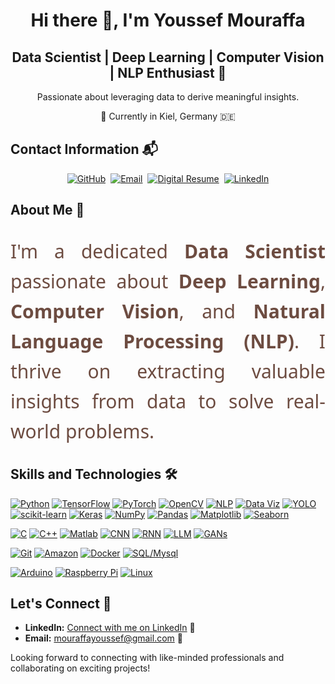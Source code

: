 <div align="center">
  <h1>Hi there 👋, I'm Youssef Mouraffa</h1>
</div>

<div align="center">
  <h2>Data Scientist | Deep Learning | Computer Vision | NLP Enthusiast 🚀</h2>
  <p>Passionate about leveraging data to derive meaningful insights.</p>
  <p>📍 Currently in Kiel, Germany 🇩🇪</p>
</div>

## Contact Information 📬

<div align="center">
  <a href="https://github.com/mouraffa"><img src="https://img.shields.io/badge/-GitHub-181717?style=for-the-badge&logo=github&logoColor=white&logoSize=30&labelColor=FF5722" alt="GitHub"></a>&nbsp;
  <a href="mailto:mouraffayoussef@gmail.com"><img src="https://img.shields.io/badge/-Email-D14836?style=for-the-badge&logo=gmail&logoColor=white&logoSize=30&labelColor=FFC107" alt="Email"></a>&nbsp;
  <a href="https://digital-resume-with-app-dny3seferew7bf6fmsens7.streamlit.app/"><img src="https://img.shields.io/badge/-Digital%20Resume-8E24AA?style=for-the-badge&logo=file&logoColor=white&logoSize=30&labelColor=4CAF50" alt="Digital Resume"></a>&nbsp;
  <a href="https://www.linkedin.com/in/youssef-mouraffa-316663201/"><img src="https://img.shields.io/badge/-LinkedIn-0A66C2?style=for-the-badge&logo=linkedin&logoColor=white&logoSize=30&labelColor=2196F3" alt="LinkedIn"></a>
</div>

## About Me 🌟

<div iv align="justify" style="font-size: 30px; line-height: 1.6; color: #6D4C41; font-family: 'Segoe UI', Tahoma, Geneva, Verdana, sans-serif;">

I'm a dedicated **Data Scientist** passionate about **Deep Learning**, **Computer Vision**, and **Natural Language Processing (NLP)**. I thrive on extracting valuable insights from data to solve real-world problems.

</div>


## Skills and Technologies 🛠️

[![Python](https://img.shields.io/badge/-Python-3776AB?style=for-the-badge&logo=python&logoColor=white&logoSize=2)](#)
[![TensorFlow](https://img.shields.io/badge/-TensorFlow-FF6F00?style=for-the-badge&logo=tensorflow&logoColor=white&logoSize=2)](#)
[![PyTorch](https://img.shields.io/badge/-PyTorch-EE4C2C?style=for-the-badge&logo=pytorch&logoColor=white&logoSize=2)](#)
[![OpenCV](https://img.shields.io/badge/-OpenCV-5C3EE8?style=for-the-badge&logo=opencv&logoColor=white&logoSize=2)](#)
[![NLP](https://img.shields.io/badge/-NLP-4db33d?style=for-the-badge&logoSize=2)](#)
[![Data Viz](https://img.shields.io/badge/-Data%20Viz-ff69b4?style=for-the-badge&logoSize=2)](#)
[![YOLO](https://img.shields.io/badge/-YOLO-990000?style=for-the-badge&logoSize=2)](#)
[![scikit-learn](https://img.shields.io/badge/-scikit%20learn-F7931E?style=for-the-badge&logo=scikit-learn&logoColor=white&logoSize=2)](#)
[![Keras](https://img.shields.io/badge/-Keras-D00000?style=for-the-badge&logo=keras&logoColor=white&logoSize=2)](#)
[![NumPy](https://img.shields.io/badge/-NumPy-013243?style=for-the-badge&logo=numpy&logoColor=white&logoSize=2)](#)
[![Pandas](https://img.shields.io/badge/-Pandas-150458?style=for-the-badge&logo=pandas&logoColor=white&logoSize=2)](#)
[![Matplotlib](https://img.shields.io/badge/-Matplotlib-11557C?style=for-the-badge&logo=python&logoColor=white&logoSize=2)](#)
[![Seaborn](https://img.shields.io/badge/-Seaborn-4E5180?style=for-the-badge&logo=python&logoColor=white&logoSize=2)](#)


[![C](https://img.shields.io/badge/-C-A8B9CC?style=for-the-badge&logo=c&logoColor=white&logoSize=2)](#)
[![C++](https://img.shields.io/badge/-C++-00599C?style=for-the-badge&logo=c%2B%2B&logoColor=white&logoSize=2)](#)
[![Matlab](https://img.shields.io/badge/-Matlab-0076A8?style=for-the-badge&logo=mathworks&logoColor=white&logoSize=2)](#)
[![CNN](https://img.shields.io/badge/-CNN-FF0000?style=for-the-badge&logoSize=2)](#)
[![RNN](https://img.shields.io/badge/-RNN-FF0000?style=for-the-badge&logoSize=2)](#)
[![LLM](https://img.shields.io/badge/-LLM-00599C?style=for-the-badge&logoSize=2)](#)
[![GANs](https://img.shields.io/badge/-GANs-FF69B4?style=for-the-badge&logoSize=2)](#)



[![Git](https://img.shields.io/badge/-Git-F05032?style=for-the-badge&logo=git&logoColor=white&logoSize=2)](#)
[![Amazon](https://img.shields.io/badge/-Amazon-232F3E?style=for-the-badge&logo=amazon&logoColor=white&logoSize=2)](#)
[![Docker](https://img.shields.io/badge/-Docker-2496ED?style=for-the-badge&logo=docker&logoColor=white&logoSize=2)](#)
[![SQL/Mysql](https://img.shields.io/badge/-SQL/Mysql-4479A1?style=for-the-badge&logo=mysql&logoColor=white&logoSize=2)](#)

[![Arduino](https://img.shields.io/badge/-Arduino-00979D?style=for-the-badge&logo=arduino&logoColor=white&logoSize=2)](#)
[![Raspberry Pi](https://img.shields.io/badge/-Raspberry%20Pi-A22846?style=for-the-badge&logo=raspberry%20pi&logoColor=white&logoSize=2)](#)
[![Linux](https://img.shields.io/badge/-Linux-FCC624?style=for-the-badge&logo=linux&logoColor=white&logoSize=2)](#)

## Let's Connect 🤝

- **LinkedIn:** [Connect with me on LinkedIn](https://www.linkedin.com/in/youssef-mouraffa-316663201/) 🔗
- **Email:** [mouraffayoussef@gmail.com](mailto:mouraffayoussef@gmail.com) 📧

Looking forward to connecting with like-minded professionals and collaborating on exciting projects!
